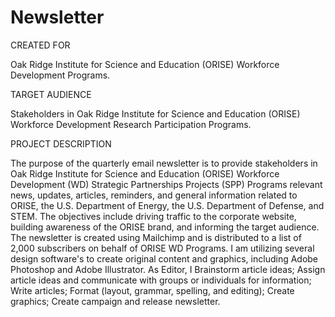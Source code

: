 # Newsletter
CREATED FOR									

Oak Ridge Institute for Science and Education (ORISE) Workforce Development Programs. 									
									
TARGET AUDIENCE									

Stakeholders in Oak Ridge Institute for Science and Education (ORISE) Workforce Development Research Participation Programs.							
																		
PROJECT DESCRIPTION									

The purpose of the quarterly email newsletter is to provide stakeholders in Oak Ridge Institute for Science and Education (ORISE) Workforce Development (WD) Strategic Partnerships Projects (SPP) Programs relevant news, updates, articles, reminders, and general information related to ORISE, the U.S. Department of Energy, the U.S. Department of Defense, and STEM. The objectives include driving traffic to the corporate website, building awareness of the ORISE brand, and informing the target audience. The newsletter is created using Mailchimp and is distributed to a list of 2,000 subscribers on behalf of ORISE WD Programs. I am utilizing several design software's to create original content and graphics, including Adobe Photoshop and Adobe Illustrator. As Editor, I Brainstorm article ideas; Assign article ideas and communicate with groups or individuals for information; Write articles; Format (layout, grammar, spelling, and editing); Create graphics; Create campaign and release newsletter. 
